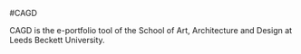 #CAGD

CAGD is the e-portfolio tool of the School of Art, Architecture and Design at Leeds Beckett University.